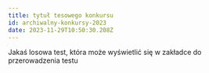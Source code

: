 ```yaml
---
title: tytuł tesowego konkursu
id: archiwalny-konkursy-2023
date: 2023-11-29T10:50:30.208Z
---
```

Jakaś losowa test, która może wyświetlić się w zakładce do przerowadzenia testu
